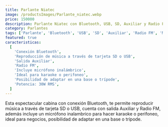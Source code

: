 ```yaml
---
title: Parlante Niatec
image: /productsImages/Parlante_niatec.webp
price: 150000
description: Parlante Niatec con Bluetooth, USB, SD, Auxiliar y Radio FM, incluye micrófono inalámbrico.
category: Parlantes
tags: ['Parlante', 'Bluetooth', 'USB', 'SD', 'Auxiliar', 'Radio FM', 'Micrófono inalámbrico', 'Bluetooth']
featured: true
caracteristicas:
  [
    'Conexión Bluetooth',
    'Reproducción de música a través de tarjeta SD o USB',
    'Salida Auxiliar',
    'Radio FM',
    'Incluye micrófono inalámbrico',
    'Ideal para karaoke o perifoneo',
    'Posibilidad de adaptar en una base o trípode',
    'Potencia: 30W RMS',
  ]
---
```


Esta espectacular cabina con conexión Bluetooth,
te permite reproducir música a través de tarjeta SD o USB, cuenta con salida Auxiliar y Radio FM, además incluye un micrófono inalambrico para hacer karaoke o perifoneo, ideal para negocios, posibilidad de adaptar en una base o trípode.
